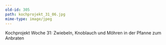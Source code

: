 ```yaml
---
old-id: 305
path: kochprojekt_31_06.jpg
mime-type: image/jpeg
---
```

Kochprojekt Woche 31:
Zwiebeln, Knoblauch und Möhren in der Pfanne zum Anbraten
